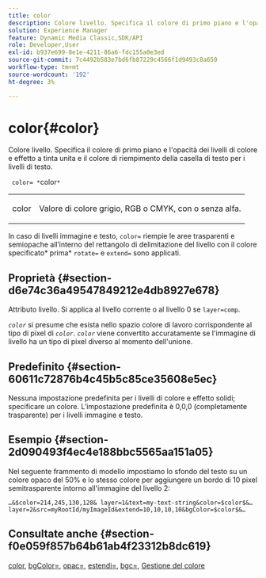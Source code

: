 ```yaml
---
title: color
description: Colore livello. Specifica il colore di primo piano e l'opacità dei livelli di colore e effetto a tinta unita e il colore di riempimento della casella di testo per i livelli di testo.
solution: Experience Manager
feature: Dynamic Media Classic,SDK/API
role: Developer,User
exl-id: b937e699-8e1e-4211-86a6-fdc155a0e3ed
source-git-commit: 7c4492b583e7bd6fb87229c4566f1d9493c8a650
workflow-type: tm+mt
source-wordcount: '192'
ht-degree: 3%

---
```


# color{#color}

Colore livello. Specifica il colore di primo piano e l&#39;opacità dei livelli di colore e effetto a tinta unita e il colore di riempimento della casella di testo per i livelli di testo.

` color= *`color`*`

<table id="simpletable_68645167998A42229CEF858909FD447E"> 
 <tr class="strow"> 
  <td class="stentry"> <p> <span class="codeph"> <span class="varname"> color </span> </span> </p> </td> 
  <td class="stentry"> <p>Valore di colore grigio, RGB o CMYK, con o senza alfa. </p> </td> 
 </tr> 
</table>

In caso di livelli immagine e testo, `color=` riempie le aree trasparenti e semiopache all’interno del rettangolo di delimitazione del livello con il colore specificato* prima* `rotate=` e `extend=` sono applicati.

## Proprietà {#section-d6e74c36a49547849212e4db8927e678}

Attributo livello. Si applica al livello corrente o al livello 0 se `layer=comp`.

*`color`* si presume che esista nello spazio colore di lavoro corrispondente al tipo di pixel di *`color`*. *`color`* viene convertito accuratamente se l&#39;immagine di livello ha un tipo di pixel diverso al momento dell&#39;unione.

## Predefinito {#section-60611c72876b4c45b5c85ce35608e5ec}

Nessuna impostazione predefinita per i livelli di colore e effetto solidi; specificare un colore. L’impostazione predefinita è 0,0,0 (completamente trasparente) per i livelli immagine e testo.

## Esempio {#section-2d090493f4ec4e188bbc5565aa151a05}

Nel seguente frammento di modello impostiamo lo sfondo del testo su un colore opaco del 50% e lo stesso colore per aggiungere un bordo di 10 pixel semitrasparente intorno all&#39;immagine del livello 2:

`…&$color=214,245,130,128& layer=1&text=my-text-string&color=$color$&… layer=2&src=myRootId/myImageId&extend=10,10,10,10&bgColor=$color$&…`

## Consultate anche {#section-f0e059f857b64b61ab4f23312b8dc619}

[color](../../../../../is-api/http-ref/image-serving-api-ref/c-http-protocol-reference/c-data-types/r-is-http-color.md#reference-0fdb264a3aed4bd78451bb55311f6e93), [bgColor=](../../../../../is-api/http-ref/image-serving-api-ref/c-http-protocol-reference/c-command-reference/r-bgcolor.md#reference-441371ba4ef54fe781887c5ae448f6ab), [opac=](../../../../../is-api/http-ref/image-serving-api-ref/c-http-protocol-reference/c-command-reference/r-opac.md#reference-d2269b51aca34599a08d0a46ee5c27e5), [estendi=](../../../../../is-api/http-ref/image-serving-api-ref/c-http-protocol-reference/c-command-reference/r-extend.md#reference-7e9156beb285459d830e2d56782a74ac), [bgc=](../../../../../is-api/http-ref/image-serving-api-ref/c-http-protocol-reference/c-command-reference/r-bgc.md#reference-53376175f617446fbe5c69120f834b88), [Gestione del colore](../../../../../is-api/http-ref/image-serving-api-ref/c-http-protocol-reference/c-syntax-and-features/r-color-management.md#reference-c7e4a72d589145189f7e4bcb6b4544d7)
